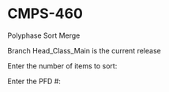 # CMPS-460
 Polyphase Sort Merge
 
 Branch Head_Class_Main is the current release

<p>Enter the number of items to sort:</p>

 
<p>Enter the PFD #:</p>

